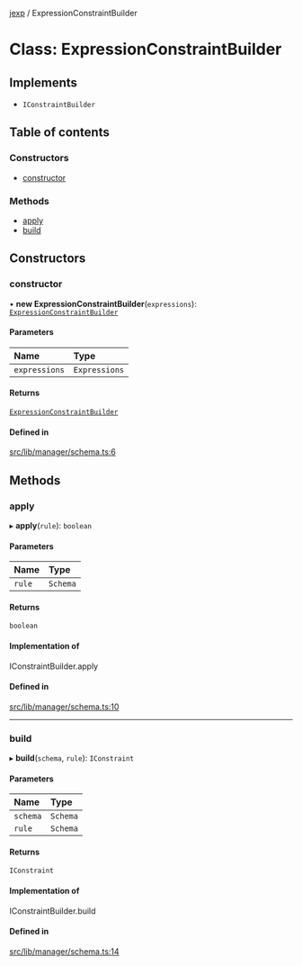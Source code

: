 [jexp](../README.md) / ExpressionConstraintBuilder

# Class: ExpressionConstraintBuilder

## Implements

- `IConstraintBuilder`

## Table of contents

### Constructors

- [constructor](ExpressionConstraintBuilder.md#constructor)

### Methods

- [apply](ExpressionConstraintBuilder.md#apply)
- [build](ExpressionConstraintBuilder.md#build)

## Constructors

### constructor

• **new ExpressionConstraintBuilder**(`expressions`): [`ExpressionConstraintBuilder`](ExpressionConstraintBuilder.md)

#### Parameters

| Name | Type |
| :------ | :------ |
| `expressions` | `Expressions` |

#### Returns

[`ExpressionConstraintBuilder`](ExpressionConstraintBuilder.md)

#### Defined in

[src/lib/manager/schema.ts:6](https://github.com/data7expressions/jexp/blob/9a0ddccfae49b01240ac2c1bb2864417b46df207/src/lib/manager/schema.ts#L6)

## Methods

### apply

▸ **apply**(`rule`): `boolean`

#### Parameters

| Name | Type |
| :------ | :------ |
| `rule` | `Schema` |

#### Returns

`boolean`

#### Implementation of

IConstraintBuilder.apply

#### Defined in

[src/lib/manager/schema.ts:10](https://github.com/data7expressions/jexp/blob/9a0ddccfae49b01240ac2c1bb2864417b46df207/src/lib/manager/schema.ts#L10)

___

### build

▸ **build**(`schema`, `rule`): `IConstraint`

#### Parameters

| Name | Type |
| :------ | :------ |
| `schema` | `Schema` |
| `rule` | `Schema` |

#### Returns

`IConstraint`

#### Implementation of

IConstraintBuilder.build

#### Defined in

[src/lib/manager/schema.ts:14](https://github.com/data7expressions/jexp/blob/9a0ddccfae49b01240ac2c1bb2864417b46df207/src/lib/manager/schema.ts#L14)
